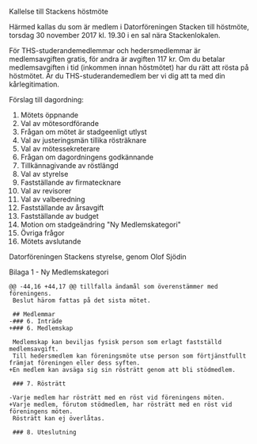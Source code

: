 
<!--
.. title: Stacken föreningsmöte
.. slug: fall-meeting
.. date: 2017-11-09 00:00:00 CEST
.. tags: meeting
.. description:
.. category: 2017
.. author: kaj
-->

Kallelse till Stackens höstmöte

Härmed kallas du som är medlem i Datorföreningen Stacken till höstmöte,
torsdag 30 november 2017 kl. 19.30 i en sal nära Stackenlokalen.

<!-- TEASER_END -->

För THS-studerandemedlemmar och hedersmedlemmar är medlemsavgiften gratis, för andra
är avgiften 117 kr. Om du betalar medlemsavgiften i tid (inkommen innan höstmötet)
har du rätt att rösta på höstmötet. Är du THS-studerandemedlem ber vi dig att
ta med din kårlegitimation.


Förslag till dagordning:

1. Mötets öppnande
2. Val av mötesordförande
3. Frågan om mötet är stadgeenligt utlyst
4. Val av justeringsmän tillika rösträknare
5. Val av mötessekreterare
6. Frågan om dagordningens godkännande
7. Tillkännagivande av röstlängd
8. Val av styrelse
9. Fastställande av firmatecknare
10. Val av revisorer
11. Val av valberedning
12. Fastställande av årsavgift
13. Fastställande av budget
14. Motion om stadgeändring "Ny Medlemskategori"
15. Övriga frågor
16. Mötets avslutande

Datorföreningen Stackens styrelse, genom Olof Sjödin


Bilaga 1 - Ny Medlemskategori

```
@@ -44,16 +44,17 @@ tillfalla ändamål som överenstämmer med föreningens.
 Beslut härom fattas på det sista mötet.

 ## Medlemmar
-### 6. Inträde
+### 6. Medlemskap

 Medlemskap kan beviljas fysisk person som erlagt fastställd  medlemsavgift.
 Till hedersmedlem kan föreningsmöte utse person som förtjänstfullt  främjat föreningen eller dess syften.
+En medlem kan avsäga sig sin rösträtt genom att bli stödmedlem.

 ### 7. Rösträtt

-Varje medlem har rösträtt med en röst vid föreningens möten.
+Varje medlem, förutom stödmedlem, har rösträtt med en röst vid föreningens möten.
 Rösträtt kan ej överlåtas.

 ### 8. Uteslutning
```
